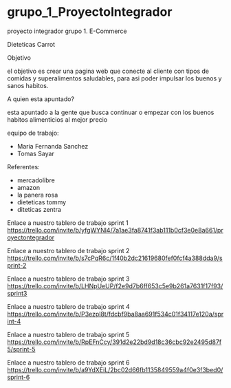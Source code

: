# grupo_1_ProyectoIntegrador

proyecto integrador grupo 1. E-Commerce

Dieteticas Carrot

Objetivo

el objetivo es crear una pagina web que conecte al cliente con tipos
de comidas y superalimentos saludables, para asi poder impulsar los
buenos y sanos habitos.

A quien esta apuntado?

esta apuntado a la gente que busca continuar o empezar con los
buenos habitos alimenticios al mejor precio

equipo de trabajo:

-   Maria Fernanda Sanchez
-   Tomas Sayar

Referentes:

-   mercadolibre
-   amazon
-   la panera rosa
-   dieteticas tommy
-   diteticas zentra

Enlace a nuestro tablero de trabajo sprint 1
https://trello.com/invite/b/yfgWYNl4/7a1ae3fa8741f3ab111b0cf3e0e8a661/proyectontegrador

Enlace a nuestro tablero de trabajo sprint 2
https://trello.com/invite/b/s7cPqR6c/1f40b2dc21619680fef0fcf4a388dda9/sprint-2

Enlace a nuestro tablero de trabajo sprint 3
https://trello.com/invite/b/LHNpUeUP/f2e9d7b6ff653c5e9b261a7631f17f93/sprint3

Enlace a nuestro tablero de trabajo sprint 4
https://trello.com/invite/b/P3ezpl8t/fdcbf9ba8aa691f534c01f34117e120a/sprint-4

Enlace a nuestro tablero de trabajo sprint 5
https://trello.com/invite/b/RpEFnCcy/391d2e22bd9d18c36cbc92e2495d87f5/sprint-5

Enlace a nuestro tablero de trabajo sprint 6
https://trello.com/invite/b/a9YdXEiL/2bc02d66fb1135849559a4f0e3f3bed0/sprint-6

